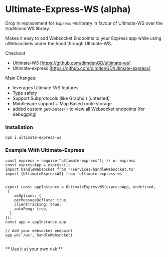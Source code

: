 # Ultimate-Express-WS (alpha)
Drop in replacement for `Express-WS` library in favour of Ultimate-WS over the _traditional_ WS library.

Makes it easy to add Websocket Endpoints to your Express app while using uWebsockets under the hood through Ultimate-WS. 

Checkout 
- Ultimate-WS [https://github.com/dimdenGD/ultimate-ws]
- Ultimate-express [https://github.com/dimdenGD/ultimate-express]

Main Changes: 
- leverages Ultimate-WS features 
- Type safety
- Support Subprotocols (like Graphql) [untested]
- Middleware support + Map Based route storage
- added custom `getRoutes()` to view all Websocket endpoints (for debugging)

### Installation 
```
npm i ultimate-express-ws
```

### Example With Ultimate-Express 
```
const express = require("ultimate-express"); // or express 
const expressApp = express();
import handleWebsocket from '/services/handleWebsocket.ts'
import {UltimateExpressWS} from 'ultimate-express-ws'


export const appInstance = UltimateExpressWS(expressApp, undefined, 
 { 
    wsOptions: {
    perMessageDeflate: true,
    clientTracking: true,
    autoPong: true, 
  }
});
const app = appInstance.app

// Add your websocket endpoint
app.ws('/ws', handleWebsocket)


```

** Use it at your own risk **
